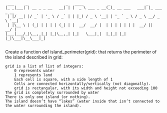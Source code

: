 ```
 ___     _                 _   ____           _                _            
|_ _|___| | __ _ _ __   __| | |  _ \ ___ _ __(_)_ __ ___   ___| |_ ___ _ __ 
 | |/ __| |/ _` | '_ \ / _` | | |_) / _ \ '__| | '_ ` _ \ / _ \ __/ _ \ '__|
 | |\__ \ | (_| | | | | (_| | |  __/  __/ |  | | | | | | |  __/ ||  __/ |   
|___|___/_|\__,_|_| |_|\__,_| |_|   \___|_|  |_|_| |_| |_|\___|\__\___|_|   
                                                                            
```
Create a function def island_perimeter(grid): that returns the perimeter of the island described in grid:

    grid is a list of list of integers:
        0 represents water
        1 represents land
        Each cell is square, with a side length of 1
        Cells are connected horizontally/vertically (not diagonally).
        grid is rectangular, with its width and height not exceeding 100
    The grid is completely surrounded by water
    There is only one island (or nothing).
    The island doesn’t have “lakes” (water inside that isn’t connected to the water surrounding the island).
